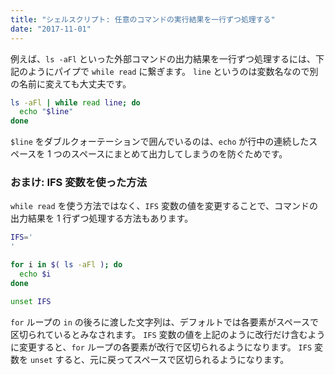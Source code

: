 ```yaml
---
title: "シェルスクリプト: 任意のコマンドの実行結果を一行ずつ処理する"
date: "2017-11-01"
---
```


例えば、`ls -aFl` といった外部コマンドの出力結果を一行ずつ処理するには、下記のようにパイプで `while read` に繋ぎます。
`line` というのは変数名なので別の名前に変えても大丈夫です。

~~~ bash
ls -aFl | while read line; do
  echo "$line"
done
~~~

<div class="note">
<code>$line</code> をダブルクォーテーションで囲んでいるのは、<code>echo</code> が行中の連続したスペースを 1 つのスペースにまとめて出力してしまうのを防ぐためです。
</div>

### おまけ: IFS 変数を使った方法

`while read` を使う方法ではなく、`IFS` 変数の値を変更することで、コマンドの出力結果を 1 行ずつ処理する方法もあります。

~~~ bash
IFS='
'

for i in $( ls -aFl ); do
  echo $i
done

unset IFS
~~~

`for` ループの `in` の後ろに渡した文字列は、デフォルトでは各要素がスペースで区切られているとみなされます。
`IFS` 変数の値を上記のように改行だけ含むように変更すると、`for` ループの各要素が改行で区切られるようになります。
`IFS` 変数を `unset` すると、元に戻ってスペースで区切られるようになります。

